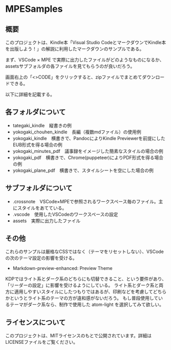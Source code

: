 # MPESamples

## 概要

このプロジェクトは、Kindle本「Visual Studio CodeとマークダウンでKindle本を出版しよう！」の解説に利用したマークダウンのサンプルである。

まず、VSCode × MPE で実際に出力したファイルがどのようなものになるか、assetsサブフォルダの各ファイルを見てもらうのが良いだろう。

画面右上の「<>CODE」をクリックすると、zipファイルでまとめてダウンロードできる。

以下に詳細を記載する。

## 各フォルダについて

- tategaki_kindle　縦書きの例
- yokogaki_chouhen_kindle　長編（複数mdファイル）の使用例
- yokogaki_kindle　横書きで、PandocによりKindle Previewerを前提にしたEUB形式を得る場合の例
- yokogaki_minutes_pdf　議事録をイメージした簡素なスタイルの場合の例
- yokogaki_pdf　横書きで、Chrome(puppeteer)によりPDF形式を得る場合の例
- yokogaki_plane_pdf　横書きで、スタイルシートを空にした場合の例

## サブフォルダについて

- .crossnote　VSCode×MPEで参照されるワークスペース毎のファイル。主にスタイルをあてている。
- .vscode　使用したVSCodeのワークスペースの設定
- assets　実際に出力したファイル

## その他

これらのサンプルは厳格なCSSではなく（テーマをリセットしない）、VSCodeの次のテーマ設定の影響を受ける。

- Markdown-preview-enhanced: Preview Theme

KDPではライト系とダーク系のどちらにも切替できること、という要件があり、「リーダーの設定」に影響を受けるようにしている。
ライト系とダーク系と両方に適用しやすいスタイルにしたつもりではあるが、印刷などを考慮してどちらかというとライト系のテーマの方が違和感がないだろう。
もし普段使用しているテーマがダーク系なら、制作で使用した atom-light を選択してみて欲しい。

## ライセンスについて

このプロジェクトは、MITライセンスのもとで公開されています。詳細はLICENSEファイルをご覧ください。
